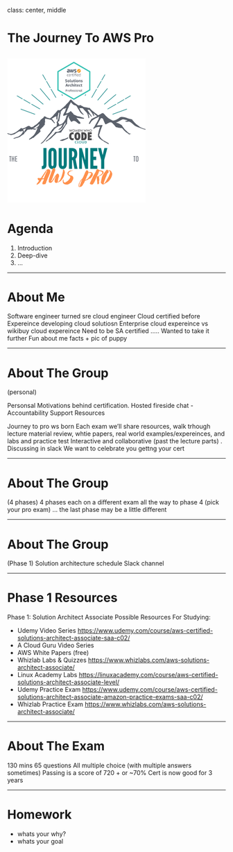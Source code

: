 class: center, middle

# The Journey To AWS Pro

![image](../images/group_logo.png)
---

# Agenda

1. Introduction
2. Deep-dive
3. ...

---

# About Me
Software engineer turned sre cloud engineer
Cloud certified before
Expereince developing cloud solutiosn
Enterprise cloud expereince vs wikibuy cloud expereince
Need to be SA certified ….. Wanted to take it further
Fun about me facts + pic of puppy


---

# About The Group
(personal)

Personsal Motivations behind certification.
Hosted fireside chat -
Accountability
Support
Resources  

Journey to pro ws born
Each exam we’ll share resources, walk trhough lecture material review, whtie papers, real world examples/expereinces, and labs and practice test
Interactive and collaborative (past the lecture parts) . Discussing in slack
We want to celebrate you gettng your cert

---

# About The Group
(4 phases)
4 phases each on a different exam all the way to phase 4 (pick your pro exam) … the last phase may be a little different


---

# About The Group
(Phase 1)
Solution architecture schedule
Slack channel   


---

# Phase 1 Resources

Phase 1: Solution Architect Associate Possible Resources For Studying:
- Udemy Video Series https://www.udemy.com/course/aws-certified-solutions-architect-associate-saa-c02/
- A Cloud Guru Video Series
- AWS White Papers (free)
- Whizlab Labs & Quizzes https://www.whizlabs.com/aws-solutions-architect-associate/
- Linux Academy Labs https://linuxacademy.com/course/aws-certified-solutions-architect-associate-level/
- Udemy Practice Exam https://www.udemy.com/course/aws-certified-solutions-architect-associate-amazon-practice-exams-saa-c02/
- Whizlab Practice Exam https://www.whizlabs.com/aws-solutions-architect-associate/

---

# About The Exam
130 mins
65 questions
All multiple choice (with multiple answers sometimes)
Passing is a score of 720 + or ~70%
Cert is now good for 3 years


---

# Homework

- whats your why?
- whats your goal

